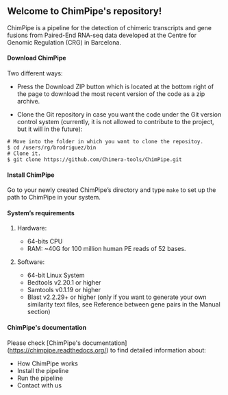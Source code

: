 ## Welcome to ChimPipe's repository!

ChimPipe is a pipeline for the detection of chimeric transcripts and gene fusions from Paired-End RNA-seq data developed at the Centre for Genomic Regulation (CRG) in Barcelona. 


#### Download ChimPipe
Two different ways:

* Press the Download ZIP button which is located at the bottom right of the page to download the most recent version of the code as a zip archive.

* Clone the Git repository in case you want the code under the Git version control system (currently, it is not allowed to contribute to the project, but it will in the future):

```
# Move into the folder in which you want to clone the repositoy.
$ cd /users/rg/brodriguez/bin
# Clone it.
$ git clone https://github.com/Chimera-tools/ChimPipe.git
```

#### Install ChimPipe
Go to your newly created ChimPipe’s directory and type `make` to set up the path to ChimPipe in your system.

#### System’s requirements

1. Hardware:

    * 64-bits CPU
    * RAM: ~40G for 100 million human PE reads of 52 bases.

2. Software:

    * 64-bit Linux System
    * Bedtools v2.20.1 or higher
    * Samtools v0.1.19 or higher
    * Blast v2.2.29+ or higher (only if you want to generate your own similarity text files, see Reference between gene pairs in the Manual section)

#### ChimPipe's documentation
Please check [ChimPipe's documentation] (https://chimpipe.readthedocs.org/) to find detailed information about:

* How ChimPipe works
* Install the pipeline
* Run the pipeline
* Contact with us


